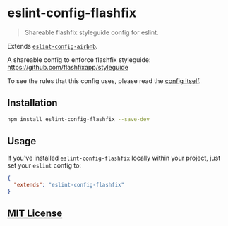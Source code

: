 # eslint-config-flashfix

> Shareable flashfix styleguide config for eslint.

Extends [`eslint-config-airbnb`](https://github.com/airbnb/javascript/tree/master/packages/eslint-config-airbnb).

A shareable config to enforce flashfix styleguide: https://github.com/flashfixapp/styleguide

To see the rules that this config uses, please read the [config itself](./index.js).

## Installation

```bash
npm install eslint-config-flashfix --save-dev
```

## Usage

If you've installed `eslint-config-flashfix` locally within your project, just set your `eslint` config to:

```json
{
  "extends": "eslint-config-flashfix"
}
```

## [MIT License](LICENSE)
